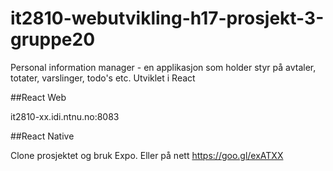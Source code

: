 # it2810-webutvikling-h17-prosjekt-3-gruppe20

Personal information manager -  en applikasjon som holder styr på avtaler, totater, varslinger, todo's etc. 
Utviklet i React

##React Web

it2810-xx.idi.ntnu.no:8083

##React Native

Clone prosjektet og bruk Expo. Eller på nett https://goo.gl/exATXX

